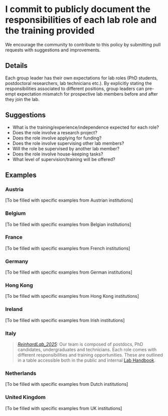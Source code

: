# I commit to publicly document the responsibilities of each lab role and the training provided

We encourage the community to contribute to this policy by submitting pull requests with suggestions and improvements.

## Details
Each group leader has their own expectations for lab roles (PhD students, postdoctoral researchers, lab technicians etc.). By explicitly stating the responsibilities associated to different positions, group leaders can pre-empt expectation mismatch for prospective lab members before and after they join the lab.

## Suggestions
- What is the training/experience/independence expected for each role?
- Does the role involve a research project?
- Does the role involve applying for funding?
- Does the role involve supervising other lab members?
- Will the role be supervised by another lab member?
- Does the role involve house-keeping tasks?
- What level of supervision/training will be offered?

## Examples

### Austria
[To be filled with specific examples from Austrian institutions]

### Belgium
[To be filled with specific examples from Belgian institutions]

### France
[To be filled with specific examples from French institutions]

### Germany
[To be filled with specific examples from German institutions]

### Hong Kong
[To be filled with specific examples from Hong Kong institutions]

### Ireland
[To be filled with specific examples from Irish institutions]

### Italy
>_[ReinhardLab_2025](https://reinhardlab.org/philosophy):_ Our team is composed of postdocs, PhD candidates, undergraduates and technicians. Each role comes with different responsibilities and training opportunities. These are outlined in a table accessible both in the public and internal [Lab Handbook](https://drive.google.com/file/d/1FVUqOQC4R48ENKyJsKzS7PNwspzAZaDL/view).

### Netherlands
[To be filled with specific examples from Dutch institutions]

### United Kingdom
[To be filled with specific examples from UK institutions]
